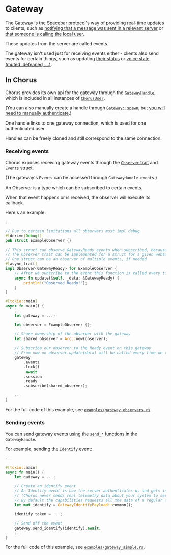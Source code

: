 # Gateway

The [Gateway](https://docs.discord.sex/topics/gateway) is the Spacebar protocol's way of providing real-time updates to clients, such as [notifying that a message was sent in a relevant server](https://docs.rs/chorus/latest/chorus/types/struct.MessageCreate.html) or [that someone is calling the local user](https://docs.rs/chorus/latest/chorus/types/struct.CallCreate.html).

These updates from the server are called events.

The gateway isn't used just for receiving events either - clients also send events for certain things, such as updating [their status](https://docs.rs/chorus/latest/chorus/types/struct.UpdatePresence.html) or [voice state (muted, defeaned, ...)](https://docs.rs/chorus/latest/chorus/types/struct.UpdateVoiceState.html).

## In Chorus

Chorus provides its own api for the gateway through the [`GatewayHandle`](https://docs.rs/chorus/latest/chorus/gateway/handle/struct.GatewayHandle.html), which is included in all instances of [`ChorusUser`](https://docs.rs/chorus/latest/chorus/instance/struct.ChorusUser.html).

(You can also manually create a handle through [`Gateway::spawn`](https://docs.rs/chorus/latest/chorus/gateway/gateway/struct.Gateway.html), but [you will need to manually authenticate](https://docs.rs/chorus/latest/chorus/gateway/handle/struct.GatewayHandle.html#method.send_identify).)

One handle links to one gateway connection, which is used for one authenticated user.

Handles can be freely cloned and still correspond to the same connection.

### Receiving events

Chorus exposes receiving gateway events through the [`Observer` trait](https://docs.rs/chorus/latest/chorus/gateway/trait.Observer.html) and [`Events`](https://docs.rs/chorus/latest/chorus/gateway/gateway/event/struct.Events.html) struct.

(The gateway's `Events` can be accessed through `GatewayHandle.events`.)

An Observer is a type which can be subscribed to certain events.

When that event happens or is received, the observer will execute its callback.

Here's an example:

```rs
...

// Due to certain limitations all observers must impl debug
#[derive(Debug)]
pub struct ExampleObserver {}

// This struct can observe GatewayReady events when subscribed, because it implements the trait Observer<GatewayReady>.
// The Observer trait can be implemented for a struct for a given websocketevent to handle observing it
// One struct can be an observer of multiple events, if needed
#[async_trait]
impl Observer<GatewayReady> for ExampleObserver {
    // After we subscribe to the event this function is called every time we receive it
    async fn update(&self, _data: &GatewayReady) {
        println!("Observed Ready!");
    }
}

#[tokio::main]
async fn main() {
    ...
    let gateway = ...;

    let observer = ExampleObserver {};

    // Share ownership of the observer with the gateway
    let shared_observer = Arc::new(observer);
    
    // Subscribe our observer to the Ready event on this gateway
    // From now on observer.update(data) will be called every time we receive the Ready event
    gateway
        .events
        .lock()
        .await
        .session
        .ready
        .subscribe(shared_observer);

    ... 
}

```

For the full code of this example, see [`examples/gateway_observers.rs`](https://github.com/polyphony-chat/chorus/blob/dev/examples/gateway_observers.rs).

### Sending events

You can send gateway events using the [`send_*` functions](https://docs.rs/chorus/latest/chorus/gateway/handle/struct.GatewayHandle.html#implementations) in the `GatewayHandle`.

For example, sending the [`Identify`](https://docs.rs/chorus/latest/chorus/types/struct.GatewayIdentifyPayload.html) event:

```rs
...

#[tokio::main]
async fn main() {
    let gateway = ...;

    // Create an identify event
    // An Identify event is how the server authenticates us and gets info about our os and browser, along with our intents / capabilities
    // (Chorus never sends real telemetry data about your system to servers, always just using the most common option or a custom set one)
    // By default the capabilities requests all the data of a regular client
    let mut identify = GatewayIdentifyPayload::common();

    identify.token = ...;

    // Send off the event
    gateway.send_identify(identify).await;
    ...
}

```

For the full code of this example, see [`examples/gateway_simple.rs`](https://github.com/polyphony-chat/chorus/blob/dev/examples/gateway_simple.rs).


